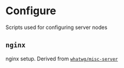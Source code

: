 # Configure

Scripts used for configuring server nodes

## `nginx`

nginx setup. Derived from [`whatwg/misc-server`](https://github.com/whatwg/misc-server)
